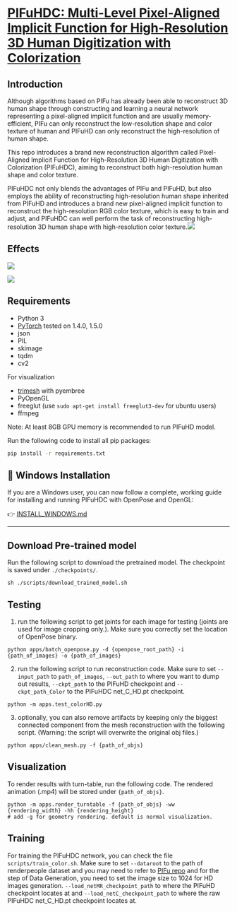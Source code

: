 # [PIFuHDC: Multi-Level Pixel-Aligned Implicit Function for High-Resolution 3D Human Digitization with Colorization](https://github.com/xiahongchi/PIFuHDC)

## Introduction

Although algorithms based on PIFu has already been able to reconstruct 3D human shape through constructing and learning a neural network representing a pixel-aligned implicit function and are usually memory-efficient, PIFu can only reconstruct the low-resolution shape and color texture of human and PIFuHD can only reconstruct the high-resolution of human shape.

This repo introduces a brand new reconstruction algorithm called Pixel-Aligned Implicit Function for High-Resolution 3D Human Digitization with Colorization (PIFuHDC), aiming to reconstruct both high-resolution human shape and color texture.

PIFuHDC not only blends the advantages of PIFu and PIFuHD, but also employs the ability of reconstructing high-resolution human shape inherited from PIFuHD and introduces a brand new pixel-aligned implicit function to reconstruct the high-resolution RGB color texture, which is easy to train and adjust, and PIFuHDC can well perform the task of reconstructing high-resolution 3D human shape with high-resolution color texture.![](images/net.jpg)



## Effects

![](images/cxk.jpg)

![](images/ym.jpg)



## Requirements

- Python 3
- [PyTorch](https://pytorch.org/) tested on 1.4.0, 1.5.0
- json
- PIL
- skimage
- tqdm
- cv2

For visualization
- [trimesh](https://trimsh.org/) with pyembree
- PyOpenGL
- freeglut (use `sudo apt-get install freeglut3-dev` for ubuntu users)
- ffmpeg

Note: At least 8GB GPU memory is recommended to run PIFuHD model.

Run the following code to install all pip packages:
```sh
pip install -r requirements.txt 
```

## 🔧 Windows Installation

If you are a Windows user, you can now follow a complete, working guide for installing and running PIFuHDC with OpenPose and OpenGL:

👉 [INSTALL_WINDOWS.md](INSTALL_WINDOWS.md)

---

## Download Pre-trained model

Run the following script to download the pretrained model. The checkpoint is saved under `./checkpoints/`.
```
sh ./scripts/download_trained_model.sh
```


## Testing

1. run the following script to get joints for each image for testing (joints are used for image cropping only.). Make sure you correctly set the location of OpenPose binary.
```
python apps/batch_openpose.py -d {openpose_root_path} -i {path_of_images} -o {path_of_images}
```

2. run the following script to run reconstruction code. Make sure to set `--input_path` to `path_of_images`, `--out_path` to where you want to dump out results, `--ckpt_path` to the PIFuHD checkpoint and `--ckpt_path_Color` to the PIFuHDC net_C_HD.pt checkpoint.
```
python -m apps.test_colorHD.py
```

3. optionally, you can also remove artifacts by keeping only the biggest connected component from the mesh reconstruction with the following script. (Warning: the script will overwrite the original obj files.)
```
python apps/clean_mesh.py -f {path_of_objs}
```

## Visualization
To render results with turn-table, run the following code. The rendered animation (.mp4) will be stored under `{path_of_objs}`.
```
python -m apps.render_turntable -f {path_of_objs} -ww {rendering_width} -hh {rendering_height} 
# add -g for geometry rendering. default is normal visualization.
```

## Training
For training the PIFuHDC network, you can check the file `scripts/train_color.sh`. Make sure to set `--dataroot` to the path of renderpeople dataset and you may need to refer to [PIFu repo](https://github.com/shunsukesaito/PIFu) and for the step of Data Generation, you need to set the image size to 1024 for HD images generation. `--load_netMR_checkpoint_path` to where the PIFuHD checkpoint locates at and `--load_netC_checkpoint_path` to where the raw PIFuHDC net_C_HD.pt checkpoint locates at.

